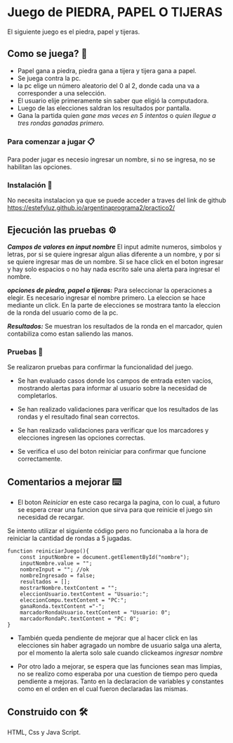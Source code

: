# Juego de PIEDRA, PAPEL O TIJERAS

El siguiente juego es el piedra, papel y tijeras.

## Como se juega? 🚀

* Papel gana a piedra, piedra gana a tijera y tijera gana a papel. 
* Se juega contra la pc. 
* la pc elige un número aleatorio del 0 al 2, donde cada una va a corresponder a una selección. 
* El usuario elije primeramente sin saber que eligió la computadora. 
* Luego de las elecciones saldran los resultados por pantalla.
* Gana la partida quien _gane mas veces en 5 intentos_ o _quien llegue a tres rondas ganadas primero._ 

### Para comenzar a jugar 📋

Para poder jugar es necesio ingresar un nombre, si no se ingresa, no se habilitan las opciones.


### Instalación 🔧

No necesita instalacion ya que se puede acceder a traves del link de github https://estefyluz.github.io/argentinaprograma2/practico2/

## Ejecución las pruebas ⚙️

***Campos de valores en input nombre*** El input admite numeros, simbolos y letras, por si se quiere ingresar algun alias diferente a un nombre, y por si se quiere ingresar mas de un nombre. 
Si se hace click en el boton ingresar y hay solo espacios o no hay nada escrito sale una alerta para ingresar el nombre.

***opciones de piedra, papel o tijeras:*** Para seleccionar la operaciones a elegir. Es necesario ingresar el nombre primero. La eleccion se hace mediante un click. 
En la parte de elecciones se mostrara tanto la eleccion de la ronda del usuario como de la pc.

***Resultados:*** 
Se muestran los resultados de la ronda en el marcador, quien contabiliza como estan saliendo las manos.

### Pruebas 🔩

Se realizaron pruebas para confirmar la funcionalidad del juego.

* Se han evaluado casos donde los campos de entrada esten vacíos, mostrando alertas para informar al usuario sobre la necesidad de completarlos.

* Se han realizado validaciones para verificar que los resultados de las rondas y el resultado final sean correctos. 

* Se han realizado validaciones para verificar que los marcadores y elecciones ingresen las opciones correctas.

* Se verifica el uso del boton reiniciar para confirmar que funcione correctamente.

## Comentarios a mejorar ⌨️

* El boton  _Reiniciar_  en este caso recarga la pagina, con lo cual, a futuro se espera crear una funcion que  sirva para que reinicie el juego sin necesidad de recargar. 

Se intento utilizar el siguiente código pero no funcionaba a la hora de reiniciar la cantidad de rondas a 5 jugadas.

```
function reiniciarJuego(){
    const inputNombre = document.getElementById("nombre");
    inputNombre.value = "";
    nombreInput = ""; //ok
    nombreIngresado = false;
    resultados = [];
    mostrarNombre.textContent = "";
    eleccionUsuario.textContent = "Usuario:";
    eleccionCompu.textContent = "PC:";
    ganaRonda.textContent ="-";
    marcadorRondaUsuario.textContent = "Usuario: 0";
    marcadorRondaPc.textContent = "PC: 0";
}
```

* También queda pendiente de mejorar que al hacer click en las elecciones sin haber agragado un nombre de usuario salga una alerta, por el momento la alerta solo sale cuando clickeamos _ingresar nombre_

* Por otro lado a mejorar, se espera que las funciones sean mas limpias, no se realizo como esperaba por una cuestion de tiempo pero queda pendiente a mejoras. Tanto en la declaracion de variables y constantes como en el orden en el cual fueron declaradas las mismas.

## Construido con 🛠️

HTML, Css y Java Script. 

